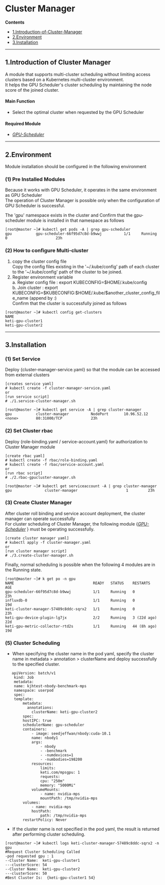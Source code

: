 # Cluster Manager
**Contents**
- [1.Introduction-of-Cluster-Manager](#1introduction-of-cluster-manager)
- [2.Environment](#2environment)
- [3.Installation](#3installation)
----
## 1.Introduction of Cluster Manager
A module that supports multi-cluster scheduling without limiting access clusters based on a Kubernetes multi-cluster environment.<br>
It helps the GPU Scheduler's cluster scheduling by maintaining the node score of the joined cluster.
#### Main Function
- Select the optimal cluster when requested by the GPU Scheduler
#### Required Module
- *[GPU-Scheduler](https://github.com/KETI-ExaScale/GPU-Scheduler)*
---
## 2.Environment
Module installation should be configured in the following environment<br>
### (1) Pre Installed Modules
Because it works with GPU Scheduler, it operates in the same environment as GPU Scheduler<br>
The operation of Cluster Manager is possible only when the configuration of GPU Scheduler is successful.<br>

The 'gpu' namespace exists in the cluster and
Confirm that the gpu-scheduler module is installed in that namespace as follows<br>
```
[root@master ~]# kubectl get pods -A | grep gpu-scheduler
gpu           gpu-scheduler-66f95d7c8d-b9wwj          1/1     Running     0                      23h
```
### (2) How to configure Multi-cluster
1. copy the cluster config file<br> 
Copy the config files existing in the '\~/.kube/config' path of each cluster to the '\~/.kube/config' path of the cluster to be joined.
2. Register environment variable<br>
a. Register config file : export KUBECONFIG=\$HOME/.kube/config <br>
b. Join cluster : export KUBECONFIG=\$KUBECONFIG:\$HOME/.kube/\$another_cluster_config_file_name (append by :) <br>
Confirm that the cluster is successfully joined as follows
```
[root@master ~]# kubectl config get-clusters
NAME
keti-gpu-cluster1
keti-gpu-cluster2
```
---
## 3.Installation
### (1) Set Service
Deploy {cluster-manager-service.yaml} so that the module can be accessed from external clusters
```
[creates service yaml]
# kubectl create -f cluster-manager-service.yaml
or
[run service script]
# ./1.service-cluster-manager.sh
```
```
[root@master ~]# kubectl get service -A | grep cluster-manager
gpu           cluster-manager          NodePort       10.96.52.12      <none>        80:31000/TCP             23h
```
### (2) Set Cluster rbac
Deploy {role-binding.yaml / service-account.yaml} for authorization to Cluster Manager module
```
[create rbac yaml]
# kubectl create -f rbac/role-binding.yaml
# kubectl create -f rbac/service-account.yaml
or
[run rbac script]
# ./2.rbac-gpucluster-manager.sh
```
```
[root@master ~]# kubectl get serviceaccount -A | grep cluster-manager
gpu               cluster-manager                      1         23h
```
### (3) Create Cluster Manager
After cluster roll binding and service account deployment, the cluster manager can operate successfully <br>
For cluster scheduling of Cluster Manager, the following module {*[GPU-Scheduler](https://github.com/KETI-ExaScale/GPU-Scheduler)* } must be operating successfully.
```
[create cluster manager yaml]
# kubectl apply -f cluster-manager.yaml
or
[run cluster manager script]
# ./3.create-cluster-manager.sh
```
Finally, normal scheduling is possible when the following 4 modules are in the Running state.
```
[root@master ~]# k get po -n gpu
NAME                                    READY   STATUS    RESTARTS      AGE
gpu-scheduler-66f95d7c8d-b9wwj          1/1     Running   0             23h
influxdb-0                              1/1     Running   0             19d
keti-cluster-manager-57489c8ddc-sqrx2   1/1     Running   0             23h
keti-gpu-device-plugin-lg7jx            2/2     Running   3 (22d ago)   22d
keti-gpu-metric-collector-rtd2s         1/1     Running   44 (8h ago)   19d
```
### (5) Cluster Scheduling
+ When specifying the cluster name in the pod yaml, specify the cluster name in metadata > annotation > clusterName and deploy successfully to the specified cluster.
```
   apiVersion: batch/v1
    kind: Job
    metadata:
    name: kjhtest-nbody-benchmark-mps
    namespace: userpod
    spec:
    template:
        metadata:
          annotations:
            clusterName: keti-gpu-cluster2
        spec:
        hostIPC: true
        schedulerName: gpu-scheduler
        containers:
            - image: seedjeffwan/nbody:cuda-10.1
            name: nbody1
            args:
                - nbody
                - -benchmark
                - -numdevices=1
                - -numbodies=198200
            resources:
                limits:
                keti.com/mpsgpu: 1
                requests:
                cpu: "250m"
                memory: "5000Mi"
            volumeMounts:
                - name: nvidia-mps
                mountPath: /tmp/nvidia-mps 
        volumes:
            - name: nvidia-mps
            hostPath:
                path: /tmp/nvidia-mps
        restartPolicy: Never
```
+ If the cluster name is not specified in the pod yaml, the result is returned after performing cluster scheduling.
```
[root@master ~]# kubectl logs keti-cluster-manager-57489c8ddc-sqrx2 -n gpu
#Request Cluster Scheduling Called
-pod requested gpu : 1
--Cluster Name:  keti-gpu-cluster1
---clusterScore: 54
--Cluster Name:  keti-gpu-cluster2
---clusterScore: 50
#Best Cluster Is:  {keti-gpu-cluster1 54}
```
